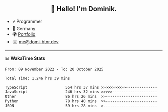 <h2 align="center">👋 Hello! I'm Dominik.</h2>

- ⚡ Programmer
- 📍 Germany
- 🌍 [Portfolio](https://domi-btnr.dev)
- ✉️ [me@domi-btnr.dev](mailto://me@domi-btnr.dev)

---
📊 **WakaTime Stats**
<!--START_SECTION:waka-->

```txt
From: 09 November 2022 - To: 20 October 2025

Total Time: 1,246 hrs 39 mins

TypeScript                 554 hrs 37 mins >>>>>>>>>>>--------------   44.49 %
JavaScript                 246 hrs 32 mins >>>>>--------------------   19.78 %
Other                      86 hrs 26 mins  >>-----------------------   06.93 %
Python                     78 hrs 40 mins  >>-----------------------   06.31 %
JSON                       59 hrs 28 mins  >------------------------   04.77 %
```

<!--END_SECTION:waka-->
